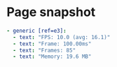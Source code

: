 # Page snapshot

```yaml
- generic [ref=e3]:
  - text: "FPS: 10.0 (avg: 16.1)"
  - text: "Frame: 100.00ms"
  - text: "Frames: 85"
  - text: "Memory: 19.6 MB"
```